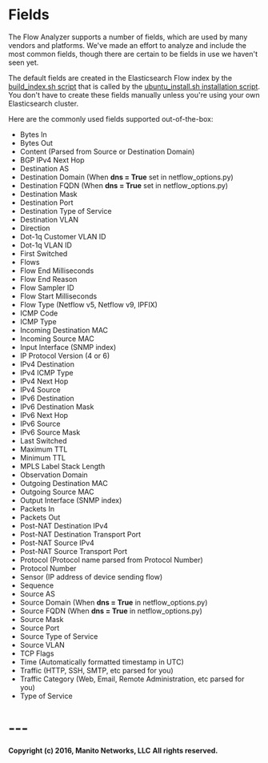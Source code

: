 # **Fields**

The Flow Analyzer supports a number of fields, which are used by many vendors and platforms. We've made an effort to
analyze and include the most common fields, though there are certain to be fields in use we haven't seen yet.

The default fields are created in the Elasticsearch Flow index by the [build_index.sh script](../Install/build_index.sh) that
is called by the [ubuntu_install.sh installation script](../Install/ubuntu_install.sh). You don't have to create these fields
manually unless you're using your own Elasticsearch cluster.

Here are the commonly used fields supported out-of-the-box:

- Bytes In
- Bytes Out
- Content (Parsed from Source or Destination Domain)
- BGP IPv4 Next Hop
- Destination AS
- Destination Domain (When **dns = True** set in netflow_options.py)
- Destination FQDN (When **dns = True** set in netflow_options.py)
- Destination Mask
- Destination Port
- Destination Type of Service
- Destination VLAN
- Direction
- Dot-1q Customer VLAN ID
- Dot-1q VLAN ID
- First Switched
- Flows
- Flow End Milliseconds
- Flow End Reason
- Flow Sampler ID
- Flow Start Milliseconds
- Flow Type (Netflow v5, Netflow v9, IPFIX)
- ICMP Code
- ICMP Type
- Incoming Destination MAC
- Incoming Source MAC
- Input Interface (SNMP index)
- IP Protocol Version (4 or 6)
- IPv4 Destination
- IPv4 ICMP Type
- IPv4 Next Hop
- IPv4 Source
- IPv6 Destination
- IPv6 Destination Mask
- IPv6 Next Hop
- IPv6 Source
- IPv6 Source Mask
- Last Switched
- Maximum TTL
- Minimum TTL
- MPLS Label Stack Length
- Observation Domain
- Outgoing Destination MAC
- Outgoing Source MAC
- Output Interface (SNMP index)
- Packets In
- Packets Out
- Post-NAT Destination IPv4
- Post-NAT Destination Transport Port
- Post-NAT Source IPv4
- Post-NAT Source Transport Port
- Protocol (Protocol name parsed from Protocol Number)
- Protocol Number
- Sensor (IP address of device sending flow)
- Sequence
- Source AS
- Source Domain (When **dns = True** in netflow_options.py)
- Source FQDN (When **dns = True** in netflow_options.py)
- Source Mask
- Source Port
- Source Type of Service
- Source VLAN
- TCP Flags
- Time (Automatically formatted timestamp in UTC)
- Traffic (HTTP, SSH, SMTP, etc parsed for you)
- Traffic Category (Web, Email, Remote Administration, etc parsed for you)
- Type of Service


# ---
**Copyright (c) 2016, Manito Networks, LLC**
**All rights reserved.**